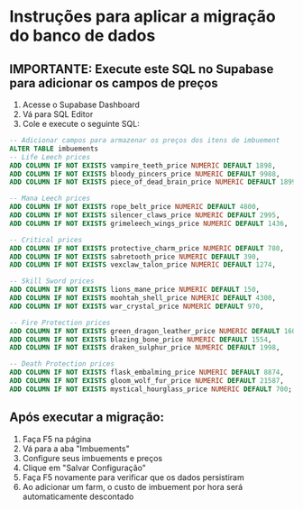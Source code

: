 # Instruções para aplicar a migração do banco de dados

## IMPORTANTE: Execute este SQL no Supabase para adicionar os campos de preços

1. Acesse o Supabase Dashboard
2. Vá para SQL Editor
3. Cole e execute o seguinte SQL:

```sql
-- Adicionar campos para armazenar os preços dos itens de imbuement
ALTER TABLE imbuements 
-- Life Leech prices
ADD COLUMN IF NOT EXISTS vampire_teeth_price NUMERIC DEFAULT 1898,
ADD COLUMN IF NOT EXISTS bloody_pincers_price NUMERIC DEFAULT 9988,
ADD COLUMN IF NOT EXISTS piece_of_dead_brain_price NUMERIC DEFAULT 18999,

-- Mana Leech prices  
ADD COLUMN IF NOT EXISTS rope_belt_price NUMERIC DEFAULT 4800,
ADD COLUMN IF NOT EXISTS silencer_claws_price NUMERIC DEFAULT 2995,
ADD COLUMN IF NOT EXISTS grimeleech_wings_price NUMERIC DEFAULT 1436,

-- Critical prices
ADD COLUMN IF NOT EXISTS protective_charm_price NUMERIC DEFAULT 780,
ADD COLUMN IF NOT EXISTS sabretooth_price NUMERIC DEFAULT 390,
ADD COLUMN IF NOT EXISTS vexclaw_talon_price NUMERIC DEFAULT 1274,

-- Skill Sword prices
ADD COLUMN IF NOT EXISTS lions_mane_price NUMERIC DEFAULT 150,
ADD COLUMN IF NOT EXISTS moohtah_shell_price NUMERIC DEFAULT 4300,
ADD COLUMN IF NOT EXISTS war_crystal_price NUMERIC DEFAULT 970,

-- Fire Protection prices
ADD COLUMN IF NOT EXISTS green_dragon_leather_price NUMERIC DEFAULT 16000,
ADD COLUMN IF NOT EXISTS blazing_bone_price NUMERIC DEFAULT 1554,
ADD COLUMN IF NOT EXISTS draken_sulphur_price NUMERIC DEFAULT 1998,

-- Death Protection prices
ADD COLUMN IF NOT EXISTS flask_embalming_price NUMERIC DEFAULT 8874,
ADD COLUMN IF NOT EXISTS gloom_wolf_fur_price NUMERIC DEFAULT 21587,
ADD COLUMN IF NOT EXISTS mystical_hourglass_price NUMERIC DEFAULT 700;
```

## Após executar a migração:

1. Faça F5 na página
2. Vá para a aba "Imbuements"
3. Configure seus imbuements e preços
4. Clique em "Salvar Configuração"
5. Faça F5 novamente para verificar que os dados persistiram
6. Ao adicionar um farm, o custo de imbuement por hora será automaticamente descontado
